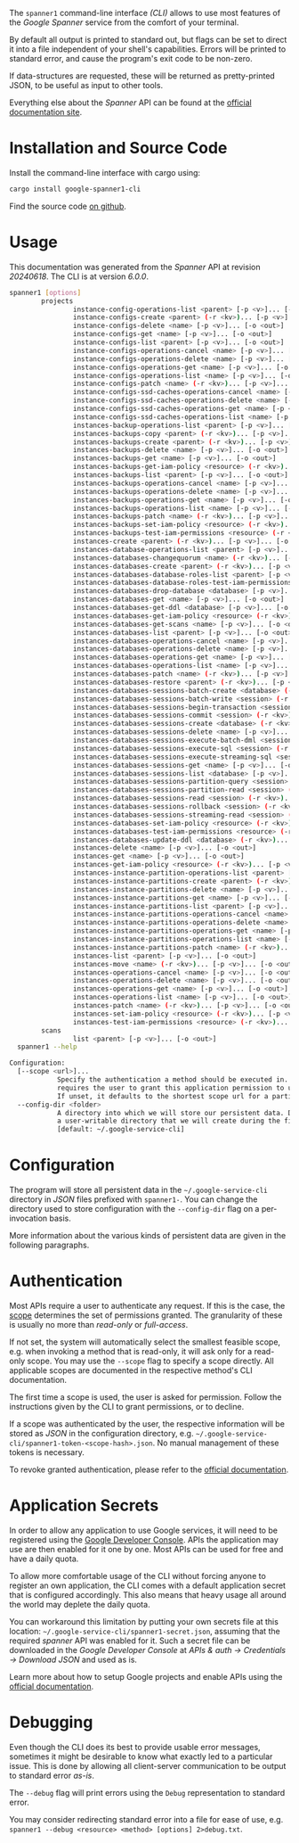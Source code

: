 <!---
DO NOT EDIT !
This file was generated automatically from 'src/generator/templates/cli/README.md.mako'
DO NOT EDIT !
-->
The `spanner1` command-line interface *(CLI)* allows to use most features of the *Google Spanner* service from the comfort of your terminal.

By default all output is printed to standard out, but flags can be set to direct it into a file independent of your shell's
capabilities. Errors will be printed to standard error, and cause the program's exit code to be non-zero.

If data-structures are requested, these will be returned as pretty-printed JSON, to be useful as input to other tools.

Everything else about the *Spanner* API can be found at the
[official documentation site](https://cloud.google.com/spanner/).

# Installation and Source Code

Install the command-line interface with cargo using:

```bash
cargo install google-spanner1-cli
```

Find the source code [on github](https://github.com/Byron/google-apis-rs/tree/main/gen/spanner1-cli).

# Usage

This documentation was generated from the *Spanner* API at revision *20240618*. The CLI is at version *6.0.0*.

```bash
spanner1 [options]
        projects
                instance-config-operations-list <parent> [-p <v>]... [-o <out>]
                instance-configs-create <parent> (-r <kv>)... [-p <v>]... [-o <out>]
                instance-configs-delete <name> [-p <v>]... [-o <out>]
                instance-configs-get <name> [-p <v>]... [-o <out>]
                instance-configs-list <parent> [-p <v>]... [-o <out>]
                instance-configs-operations-cancel <name> [-p <v>]... [-o <out>]
                instance-configs-operations-delete <name> [-p <v>]... [-o <out>]
                instance-configs-operations-get <name> [-p <v>]... [-o <out>]
                instance-configs-operations-list <name> [-p <v>]... [-o <out>]
                instance-configs-patch <name> (-r <kv>)... [-p <v>]... [-o <out>]
                instance-configs-ssd-caches-operations-cancel <name> [-p <v>]... [-o <out>]
                instance-configs-ssd-caches-operations-delete <name> [-p <v>]... [-o <out>]
                instance-configs-ssd-caches-operations-get <name> [-p <v>]... [-o <out>]
                instance-configs-ssd-caches-operations-list <name> [-p <v>]... [-o <out>]
                instances-backup-operations-list <parent> [-p <v>]... [-o <out>]
                instances-backups-copy <parent> (-r <kv>)... [-p <v>]... [-o <out>]
                instances-backups-create <parent> (-r <kv>)... [-p <v>]... [-o <out>]
                instances-backups-delete <name> [-p <v>]... [-o <out>]
                instances-backups-get <name> [-p <v>]... [-o <out>]
                instances-backups-get-iam-policy <resource> (-r <kv>)... [-p <v>]... [-o <out>]
                instances-backups-list <parent> [-p <v>]... [-o <out>]
                instances-backups-operations-cancel <name> [-p <v>]... [-o <out>]
                instances-backups-operations-delete <name> [-p <v>]... [-o <out>]
                instances-backups-operations-get <name> [-p <v>]... [-o <out>]
                instances-backups-operations-list <name> [-p <v>]... [-o <out>]
                instances-backups-patch <name> (-r <kv>)... [-p <v>]... [-o <out>]
                instances-backups-set-iam-policy <resource> (-r <kv>)... [-p <v>]... [-o <out>]
                instances-backups-test-iam-permissions <resource> (-r <kv>)... [-p <v>]... [-o <out>]
                instances-create <parent> (-r <kv>)... [-p <v>]... [-o <out>]
                instances-database-operations-list <parent> [-p <v>]... [-o <out>]
                instances-databases-changequorum <name> (-r <kv>)... [-p <v>]... [-o <out>]
                instances-databases-create <parent> (-r <kv>)... [-p <v>]... [-o <out>]
                instances-databases-database-roles-list <parent> [-p <v>]... [-o <out>]
                instances-databases-database-roles-test-iam-permissions <resource> (-r <kv>)... [-p <v>]... [-o <out>]
                instances-databases-drop-database <database> [-p <v>]... [-o <out>]
                instances-databases-get <name> [-p <v>]... [-o <out>]
                instances-databases-get-ddl <database> [-p <v>]... [-o <out>]
                instances-databases-get-iam-policy <resource> (-r <kv>)... [-p <v>]... [-o <out>]
                instances-databases-get-scans <name> [-p <v>]... [-o <out>]
                instances-databases-list <parent> [-p <v>]... [-o <out>]
                instances-databases-operations-cancel <name> [-p <v>]... [-o <out>]
                instances-databases-operations-delete <name> [-p <v>]... [-o <out>]
                instances-databases-operations-get <name> [-p <v>]... [-o <out>]
                instances-databases-operations-list <name> [-p <v>]... [-o <out>]
                instances-databases-patch <name> (-r <kv>)... [-p <v>]... [-o <out>]
                instances-databases-restore <parent> (-r <kv>)... [-p <v>]... [-o <out>]
                instances-databases-sessions-batch-create <database> (-r <kv>)... [-p <v>]... [-o <out>]
                instances-databases-sessions-batch-write <session> (-r <kv>)... [-p <v>]... [-o <out>]
                instances-databases-sessions-begin-transaction <session> (-r <kv>)... [-p <v>]... [-o <out>]
                instances-databases-sessions-commit <session> (-r <kv>)... [-p <v>]... [-o <out>]
                instances-databases-sessions-create <database> (-r <kv>)... [-p <v>]... [-o <out>]
                instances-databases-sessions-delete <name> [-p <v>]... [-o <out>]
                instances-databases-sessions-execute-batch-dml <session> (-r <kv>)... [-p <v>]... [-o <out>]
                instances-databases-sessions-execute-sql <session> (-r <kv>)... [-p <v>]... [-o <out>]
                instances-databases-sessions-execute-streaming-sql <session> (-r <kv>)... [-p <v>]... [-o <out>]
                instances-databases-sessions-get <name> [-p <v>]... [-o <out>]
                instances-databases-sessions-list <database> [-p <v>]... [-o <out>]
                instances-databases-sessions-partition-query <session> (-r <kv>)... [-p <v>]... [-o <out>]
                instances-databases-sessions-partition-read <session> (-r <kv>)... [-p <v>]... [-o <out>]
                instances-databases-sessions-read <session> (-r <kv>)... [-p <v>]... [-o <out>]
                instances-databases-sessions-rollback <session> (-r <kv>)... [-p <v>]... [-o <out>]
                instances-databases-sessions-streaming-read <session> (-r <kv>)... [-p <v>]... [-o <out>]
                instances-databases-set-iam-policy <resource> (-r <kv>)... [-p <v>]... [-o <out>]
                instances-databases-test-iam-permissions <resource> (-r <kv>)... [-p <v>]... [-o <out>]
                instances-databases-update-ddl <database> (-r <kv>)... [-p <v>]... [-o <out>]
                instances-delete <name> [-p <v>]... [-o <out>]
                instances-get <name> [-p <v>]... [-o <out>]
                instances-get-iam-policy <resource> (-r <kv>)... [-p <v>]... [-o <out>]
                instances-instance-partition-operations-list <parent> [-p <v>]... [-o <out>]
                instances-instance-partitions-create <parent> (-r <kv>)... [-p <v>]... [-o <out>]
                instances-instance-partitions-delete <name> [-p <v>]... [-o <out>]
                instances-instance-partitions-get <name> [-p <v>]... [-o <out>]
                instances-instance-partitions-list <parent> [-p <v>]... [-o <out>]
                instances-instance-partitions-operations-cancel <name> [-p <v>]... [-o <out>]
                instances-instance-partitions-operations-delete <name> [-p <v>]... [-o <out>]
                instances-instance-partitions-operations-get <name> [-p <v>]... [-o <out>]
                instances-instance-partitions-operations-list <name> [-p <v>]... [-o <out>]
                instances-instance-partitions-patch <name> (-r <kv>)... [-p <v>]... [-o <out>]
                instances-list <parent> [-p <v>]... [-o <out>]
                instances-move <name> (-r <kv>)... [-p <v>]... [-o <out>]
                instances-operations-cancel <name> [-p <v>]... [-o <out>]
                instances-operations-delete <name> [-p <v>]... [-o <out>]
                instances-operations-get <name> [-p <v>]... [-o <out>]
                instances-operations-list <name> [-p <v>]... [-o <out>]
                instances-patch <name> (-r <kv>)... [-p <v>]... [-o <out>]
                instances-set-iam-policy <resource> (-r <kv>)... [-p <v>]... [-o <out>]
                instances-test-iam-permissions <resource> (-r <kv>)... [-p <v>]... [-o <out>]
        scans
                list <parent> [-p <v>]... [-o <out>]
  spanner1 --help

Configuration:
  [--scope <url>]...
            Specify the authentication a method should be executed in. Each scope
            requires the user to grant this application permission to use it.
            If unset, it defaults to the shortest scope url for a particular method.
  --config-dir <folder>
            A directory into which we will store our persistent data. Defaults to
            a user-writable directory that we will create during the first invocation.
            [default: ~/.google-service-cli]

```

# Configuration

The program will store all persistent data in the `~/.google-service-cli` directory in *JSON* files prefixed with `spanner1-`.  You can change the directory used to store configuration with the `--config-dir` flag on a per-invocation basis.

More information about the various kinds of persistent data are given in the following paragraphs.

# Authentication

Most APIs require a user to authenticate any request. If this is the case, the [scope][scopes] determines the
set of permissions granted. The granularity of these is usually no more than *read-only* or *full-access*.

If not set, the system will automatically select the smallest feasible scope, e.g. when invoking a
method that is read-only, it will ask only for a read-only scope.
You may use the `--scope` flag to specify a scope directly.
All applicable scopes are documented in the respective method's CLI documentation.

The first time a scope is used, the user is asked for permission. Follow the instructions given
by the CLI to grant permissions, or to decline.

If a scope was authenticated by the user, the respective information will be stored as *JSON* in the configuration
directory, e.g. `~/.google-service-cli/spanner1-token-<scope-hash>.json`. No manual management of these tokens
is necessary.

To revoke granted authentication, please refer to the [official documentation][revoke-access].

# Application Secrets

In order to allow any application to use Google services, it will need to be registered using the
[Google Developer Console][google-dev-console]. APIs the application may use are then enabled for it
one by one. Most APIs can be used for free and have a daily quota.

To allow more comfortable usage of the CLI without forcing anyone to register an own application, the CLI
comes with a default application secret that is configured accordingly. This also means that heavy usage
all around the world may deplete the daily quota.

You can workaround this limitation by putting your own secrets file at this location:
`~/.google-service-cli/spanner1-secret.json`, assuming that the required *spanner* API
was enabled for it. Such a secret file can be downloaded in the *Google Developer Console* at
*APIs & auth -> Credentials -> Download JSON* and used as is.

Learn more about how to setup Google projects and enable APIs using the [official documentation][google-project-new].


# Debugging

Even though the CLI does its best to provide usable error messages, sometimes it might be desirable to know
what exactly led to a particular issue. This is done by allowing all client-server communication to be
output to standard error *as-is*.

The `--debug` flag will print errors using the `Debug` representation to standard error.

You may consider redirecting standard error into a file for ease of use, e.g. `spanner1 --debug <resource> <method> [options] 2>debug.txt`.


[scopes]: https://developers.google.com/+/api/oauth#scopes
[revoke-access]: http://webapps.stackexchange.com/a/30849
[google-dev-console]: https://console.developers.google.com/
[google-project-new]: https://developers.google.com/console/help/new/
